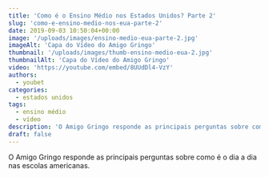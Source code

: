 ```yaml
---
title: 'Como é o Ensino Médio nos Estados Unidos? Parte 2'
slug: 'como-e-ensino-medio-nos-eua-parte-2'
date: 2019-09-03 10:50:04+00:00
image: '/uploads/images/ensino-medio-eua-parte-2.jpg'
imageAlt: 'Capa do Vídeo do Amigo Gringo'
thumbnail: '/uploads/images/thumb-ensino-medio-eua-2.jpg'
thumbnailAlt: 'Capa do Vídeo do Amigo Gringo'
video: 'https://youtube.com/embed/8UUdDl4-VzY'
authors:
  - youbet
categories:
  - estados unidos
tags:
  - ensino médio
  - vídeo
description: 'O Amigo Gringo responde as principais perguntas sobre como é o dia a dia nas escolas americanas.'
draft: false
---
```


O Amigo Gringo responde as principais perguntas sobre como é o dia a dia nas escolas americanas.
